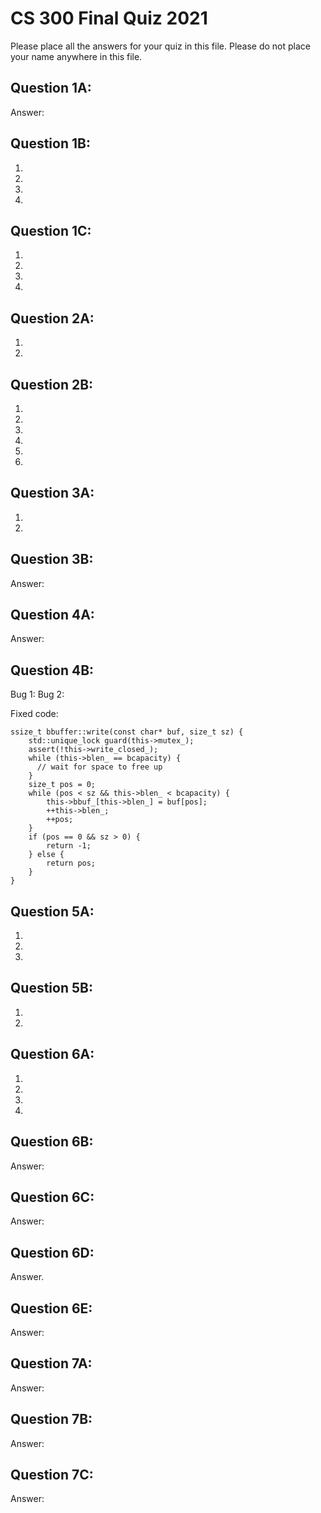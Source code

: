 CS 300 Final Quiz 2021
======================

Please place all the answers for your quiz in this file.
Please do not place your name anywhere in this file.

Question 1A:
------------

Answer:

Question 1B:
------------

1.
2.
3.
4.

Question 1C:
------------

1.
2.
3.
4.

Question 2A:
------------

1.
2.

Question 2B:
------------

1.
2.
3.
4.
5.
6.

Question 3A:
------------

1.
2.

Question 3B:
------------

Answer:

Question 4A:
------------

Answer:

Question 4B:
------------

Bug 1:
Bug 2:

Fixed code:
```
ssize_t bbuffer::write(const char* buf, size_t sz) {
    std::unique_lock guard(this->mutex_);
    assert(!this->write_closed_);
    while (this->blen_ == bcapacity) {
      // wait for space to free up
    }
    size_t pos = 0;
    while (pos < sz && this->blen_ < bcapacity) {
        this->bbuf_[this->blen_] = buf[pos];
        ++this->blen_;
        ++pos;
    }
    if (pos == 0 && sz > 0) {
        return -1;
    } else {
        return pos;
    }
}
```

Question 5A:
------------

1.
2.
3.

Question 5B:
------------

1.
2.

Question 6A:
------------

1.
2.
3.
4.

Question 6B:
------------

Answer:

Question 6C:
------------

Answer:

Question 6D:
------------

Answer.

Question 6E:
------------

Answer:

Question 7A:
------------

Answer:

Question 7B:
------------

Answer:

Question 7C:
------------

Answer:
